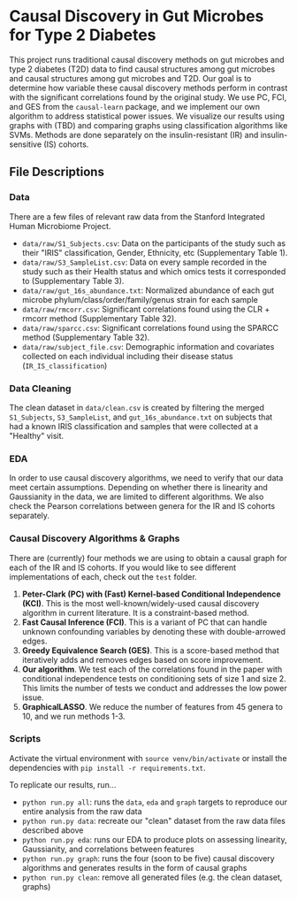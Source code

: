 # Causal Discovery in Gut Microbes for Type 2 Diabetes

This project runs traditional causal discovery methods on gut microbes and type 2 diabetes (T2D) data to find causal structures among gut microbes and causal structures among gut microbes and T2D. Our goal is to determine how variable these causal discovery methods perform in contrast with the significant correlations found by the original study. We use PC, FCI, and GES from the `causal-learn` package, and we implement our own algorithm to address statistical power issues. We visualize our results using graphs with (TBD) and comparing graphs using classification algorithms like SVMs. Methods are done separately on the insulin-resistant (IR) and insulin-sensitive (IS) cohorts.

## File Descriptions
### Data
There are a few files of relevant raw data from the Stanford Integrated Human Microbiome Project.
- `data/raw/S1_Subjects.csv`: Data on the participants of the study such as their "IRIS" classification, Gender, Ethnicity, etc (Supplementary Table 1). 
- `data/raw/S3_SampleList.csv`: Data on every sample recorded in the study such as their Health status and which omics tests it corresponded to (Supplementary Table 3). 
- `data/raw/gut_16s_abundance.txt`: Normalized abundance of each gut microbe phylum/class/order/family/genus strain for each sample
- `data/raw/rmcorr.csv`: Significant correlations found using the CLR + rmcorr method (Supplementary Table 32).
- `data/raw/sparcc.csv`: Significant correlations found using the SPARCC method (Supplementary Table 32).
- `data/raw/subject_file.csv`: Demographic information and covariates collected on each individual including their disease status (`IR_IS_classification`)

### Data Cleaning
The clean dataset in `data/clean.csv` is created by filtering the merged `S1_Subjects`, `S3_SampleList`, and `gut_16s_abundance.txt` on subjects that had a known IRIS classification and samples that were collected at a "Healthy" visit.

### EDA
In order to use causal discovery algorithms, we need to verify that our data meet certain assumptions. Depending on whether there is linearity and Gaussianity in the data, we are limited to different algorithms. We also check the Pearson correlations between genera for the IR and IS cohorts separately. 

### Causal Discovery Algorithms & Graphs
There are (currently) four methods we are using to obtain a causal graph for each of the IR and IS cohorts. If you would like to see different implementations of each, check out the `test` folder.
1. **Peter-Clark (PC) with (Fast) Kernel-based Conditional Independence (KCI)**. This is the most well-known/widely-used causal discovery algorithm in current literature. It is a constraint-based method.
2. **Fast Causal Inference (FCI)**. This is a variant of PC that can handle unknown confounding variables by denoting these with double-arrowed edges. 
3. **Greedy Equivalence Search (GES)**. This is a score-based method that iteratively adds and removes edges based on score improvement.
4. **Our algorithm**. We test each of the correlations found in the paper with conditional independence tests on conditioning sets of size 1 and size 2. This limits the number of tests we conduct and addresses the low power issue.
5. **GraphicalLASSO**. We reduce the number of features from 45 genera to 10, and we run methods 1-3. 

### Scripts
Activate the virtual environment with `source venv/bin/activate` or install the dependencies with `pip install -r requirements.txt`. 

To replicate our results, run...
- `python run.py all`: runs the `data`, `eda` and `graph` targets to reproduce our entire analysis from the raw data
- `python run.py data`: recreate our "clean" dataset from the raw data files described above
- `python run.py eda`: runs our EDA to produce plots on assessing linearity, Gaussianity, and correlations between features
- `python run.py graph`: runs the four (soon to be five) causal discovery algorithms and generates results in the form of causal graphs
- `python run.py clean`: remove all generated files (e.g. the clean dataset, graphs)
